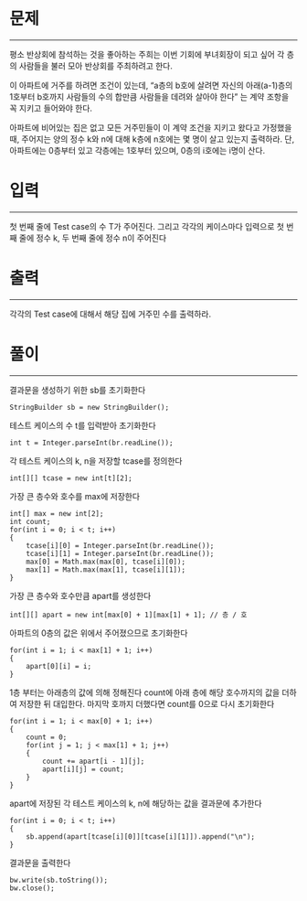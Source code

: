 
# 문제

---

평소 반상회에 참석하는 것을 좋아하는 주희는 이번 기회에 부녀회장이 되고 싶어 각 층의 사람들을 불러 모아 반상회를 주최하려고 한다.

이 아파트에 거주를 하려면 조건이 있는데, “a층의 b호에 살려면 자신의 아래(a-1)층의 1호부터 b호까지 사람들의 수의 합만큼 사람들을 데려와 살아야 한다” 는 계약 조항을 꼭 지키고 들어와야 한다.

아파트에 비어있는 집은 없고 모든 거주민들이 이 계약 조건을 지키고 왔다고 가정했을 때, 주어지는 양의 정수 k와 n에 대해 k층에 n호에는 몇 명이 살고 있는지 출력하라. 단, 아파트에는 0층부터 있고 각층에는 1호부터 있으며, 0층의 i호에는 i명이 산다.

# 입력

---

첫 번째 줄에 Test case의 수 T가 주어진다. 그리고 각각의 케이스마다 입력으로 첫 번째 줄에 정수 k, 두 번째 줄에 정수 n이 주어진다

# 출력

---

각각의 Test case에 대해서 해당 집에 거주민 수를 출력하라.

# 풀이

----

결과문을 생성하기 위한 sb를 초기화한다

    StringBuilder sb = new StringBuilder();

테스트 케이스의 수 t를 입력받아 초기화한다

    int t = Integer.parseInt(br.readLine());

각 테스트 케이스의 k, n을 저장할 tcase를 정의한다

    int[][] tcase = new int[t][2];

가장 큰 층수와 호수를 max에 저장한다

    int[] max = new int[2];
    int count;
    for(int i = 0; i < t; i++)
    {
        tcase[i][0] = Integer.parseInt(br.readLine());
        tcase[i][1] = Integer.parseInt(br.readLine());
        max[0] = Math.max(max[0], tcase[i][0]);
        max[1] = Math.max(max[1], tcase[i][1]);
    }

가장 큰 층수와 호수만큼 apart를 생성한다

    int[][] apart = new int[max[0] + 1][max[1] + 1]; // 층 / 호

아파트의 0층의 값은 위에서 주어졌으므로 초기화한다

    for(int i = 1; i < max[1] + 1; i++)
    {
        apart[0][i] = i;
    }

1층 부터는 아래층의 값에 의해 정해진다
count에 아래 층에 해당 호수까지의 값을 더하여 저장한 뒤 대입한다.
마지막 호까지 더했다면 count를 0으로 다시 초기화한다

    for(int i = 1; i < max[0] + 1; i++)
    {
        count = 0;
        for(int j = 1; j < max[1] + 1; j++)
        {
            count += apart[i - 1][j];
            apart[i][j] = count;
        }
    }

apart에 저장된 각 테스트 케이스의 k, n에 해당하는 값을 결과문에 추가한다

    for(int i = 0; i < t; i++)
    {
        sb.append(apart[tcase[i][0]][tcase[i][1]]).append("\n");
    }

결과문을 출력한다

    bw.write(sb.toString());
    bw.close();
